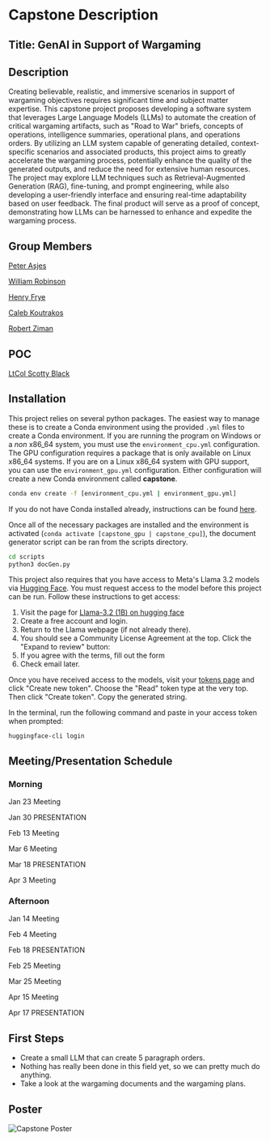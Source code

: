 # Capstone Description

## Title: GenAI in Support of Wargaming

## Description

Creating believable, realistic, and immersive scenarios in support of wargaming objectives
requires significant time and subject matter expertise. This capstone project proposes developing a
software system that leverages Large Language Models (LLMs) to automate the creation of critical wargaming
artifacts, such as "Road to War" briefs, concepts of operations, intelligence summaries, operational plans,
and operations orders. By utilizing an LLM system capable of generating detailed, context-specific
scenarios and associated products, this project aims to greatly accelerate the wargaming process,
potentially enhance the quality of the generated outputs, and reduce the need for extensive human resources.
The project may explore LLM techniques such as Retrieval-Augmented Generation (RAG), fine-tuning, and
prompt engineering, while also developing a user-friendly interface and ensuring real-time adaptability
based on user feedback. The final product will serve as a proof of concept, demonstrating how LLMs can
be harnessed to enhance and expedite the wargaming process.

## Group Members

[Peter Asjes](mailto:m250228@usna.edu)

[William Robinson](mailto:m255334@usna.edu)

[Henry Frye](mailto:m251854@usna.edu)

[Caleb Koutrakos](mailto:m253300@usna.edu)

[Robert Ziman](mailto:m257074@usna.edu)

## POC

[LtCol Scotty Black](mailto:scotty.black@nps.edu )

## Installation

This project relies on several python packages. The easiest way to manage these is to create a Conda environment using the provided `.yml` files to create a Conda environment. If you are running the program on Windows or a *non* x86_64 system, you must use the `environment_cpu.yml` configuration. The GPU configuration requires a package that is only available on Linux x86_64 systems. If you are on a Linux x86_64 system with GPU support, you can use the `environment_gpu.yml` configuration. Either configuration will create a new Conda environment called **capstone**.

```bash
conda env create -f [environment_cpu.yml | environment_gpu.yml]
```

If you do not have Conda installed already, instructions can be found [here](https://docs.anaconda.com/miniconda/install/).

Once all of the necessary packages are installed and the environment is activated (`conda activate [capstone_gpu | capstone_cpu]`), the document generator script can be ran from the scripts directory.

```bash
cd scripts
python3 docGen.py
```

This project also requires that you have access to Meta's Llama 3.2 models via [Hugging Face](https://huggingface.co/). You must request access to the model before this project can be run. Follow these instructions to get access:

1. Visit the page for [Llama-3.2 (1B) on hugging face](https://huggingface.co/meta-llama/Llama-3.2-1B)
2. Create a free account and login.
3. Return to the Llama webpage (if not already there).
4. You should see a Community License Agreement at the top. Click the "Expand to review" button:
5. If you agree with the terms, fill out the form
6. Check email later.

Once you have received access to the models, visit your [tokens page](https://huggingface.co/settings/tokens) and click "Create new token". Choose the "Read" token type at the very top. Then click "Create token". Copy the generated string.

In the terminal, run the following command and paste in your access token when prompted:

`huggingface-cli login`

## Meeting/Presentation Schedule

### Morning

Jan 23 Meeting

Jan 30 PRESENTATION

Feb 13 Meeting

Mar  6 Meeting

Mar 18 PRESENTATION

Apr  3 Meeting

### Afternoon

Jan 14 Meeting

Feb  4 Meeting

Feb 18 PRESENTATION

Feb 25 Meeting

Mar 25 Meeting

Apr 15 Meeting

Apr 17 PRESENTATION

## First Steps

- Create a small LLM that can create 5 paragraph orders.
- Nothing has really been done in this field yet, so we can pretty much do anything.
- Take a look at the wargaming documents and the wargaming plans.

## Poster

![Capstone Poster](./proposal/USNA%20Capstone%20Posterv2.png)
